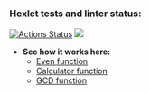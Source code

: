 ### Hexlet tests and linter status:
[![Actions Status](https://github.com/Linkshegelianer/java-project-61/workflows/hexlet-check/badge.svg)](https://github.com/Linkshegelianer/java-project-61/actions)
<a href="https://codeclimate.com/github/Linkshegelianer/java-project-61/maintainability"><img src="https://api.codeclimate.com/v1/badges/e9f55103715222e38df9/maintainability" /></a> 

* **See how it works here:**
  * [Even function](https://asciinema.org/a/rP18cocdRgdVNCiwuv6w4V44K)
  * [Calculator function](https://asciinema.org/a/EGHLYGUgArQtzKS2p1wBHDDh7)
  * [GCD function](https://asciinema.org/a/MKgz9IhMqMlVKzaEMwseLdQuF)


